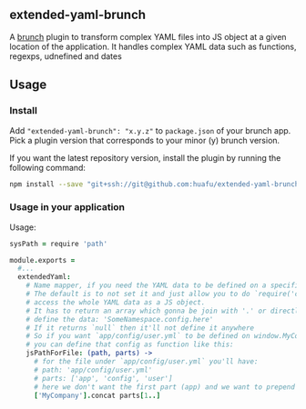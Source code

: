 ## extended-yaml-brunch
A [brunch](http://brunch.io) plugin to transform complex YAML files into JS object at a given location of the application.
It handles complex YAML data such as functions, regexps, udnefined and dates

## Usage
### Install
Add `"extended-yaml-brunch": "x.y.z"` to `package.json` of your brunch app.
Pick a plugin version that corresponds to your minor (y) brunch version.

If you want the latest repository version, install the plugin by running the following command:
```sh
npm install --save "git+ssh://git@github.com:huafu/extended-yaml-brunch.git"
```

### Usage in your application
Usage:

```coffeescript
sysPath = require 'path'

module.exports =
  #...
  extendedYaml:
    # Name mapper, if you need the YAML data to be defined on a specific variable/namespace.
    # The default is to not set it and just allow you to do `require('config/user');` to
    # access the whole YAML data as a JS object.
    # It has to return an array which gonna be join with '.' or directly the path where to
    # define the data: 'SomeNamespace.config.here'
    # If it returns `null` then it'll not define it anywhere
    # So if you want `app/config/user.yml` to be defined on window.MyCompany.config.user
    # you can define that config as function like this:
    jsPathForFile: (path, parts) ->
      # for the file under `app/config/user.yml` you'll have:
      # path: 'app/config/user.yml'
      # parts: ['app', 'config', 'user']
      # here we don't want the first part (app) and we want to prepend with 'MyCompany'
      ['MyCompany'].concat parts[1..]
```
